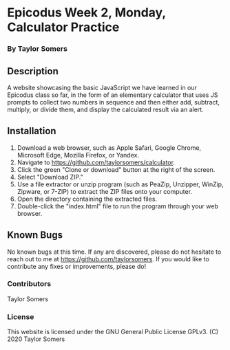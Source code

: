 # Epicodus Week 2, Monday, Calculator Practice

### By Taylor Somers

## Description

A website showcasing the basic JavaScript we have learned in our Epicodus class so far, in the form of an elementary calculator that uses JS prompts to collect two numbers in sequence and then either add, subtract, multiply, or divide them, and display the calculated result via an alert.

## Installation

1. Download a web browser, such as Apple Safari, Google Chrome, Microsoft Edge, Mozilla Firefox, or Yandex.
2. Navigate to https://github.com/taylorsomers/calculator.
3. Click the green "Clone or download" button at the right of the screen.
4. Select "Download ZIP."
5. Use a file extractor or unzip program (such as PeaZip, Unzipper, WinZip, Zipware, or 7-ZIP) to extract the ZIP files onto your computer.
6. Open the directory containing the extracted files.
7. Double-click the "index.html" file to run the program through your web browser.

## Known Bugs

No known bugs at this time. If any are discovered, please do not hesitate to reach out to me at https://github.com/taylorsomers. If you would like to contribute any fixes or improvements, please do!

### Contributors

Taylor Somers

### License

This website is licensed under the GNU General Public License GPLv3. (C) 2020 Taylor Somers